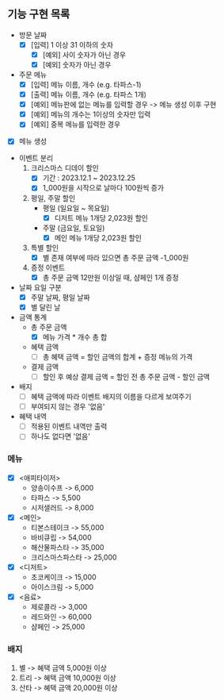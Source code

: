 ## 기능 구현 목록

- 방문 날짜 
  - [x] [입력] 1 이상 31 이하의 숫자
    - [x] [예외] 사이 숫자가 아닌 경우
    - [x] [예외] 숫자가 아닌 경우

- 주문 메뉴
  - [x] [입력] 메뉴 이름, 개수 (e.g. 타파스-1)
  - [x] [출력] 메뉴 이름, 개수 (e.g. 타파스 1개)
  - [x] [예외] 메뉴판에 없는 메뉴를 입력할 경우     -> 메뉴 생성 이후 구현
  - [x] [예외] 메뉴의 개수는 1이상의 숫자만 입력
  - [x] [예외] 중복 메뉴를 입력한 경우

- [x] 메뉴 생성

- 이벤트 분리
  1. 크리스마스 디데이 할인
     - [x] 기간 : 2023.12.1 ~ 2023.12.25
     - [x] 1_000원을 시작으로 날마다 100원씩 증가
  2. 평일, 주말 할인
     - 평일 (일요일 ~ 목요일)
       - [x] 디저트 메뉴 1개당 2,023원 할인
     - 주말 (금요일, 토요일)
       - [x] 메인 메뉴 1개당 2,023원 할인
  3. 특별 할인
     - [x] 별 존재 여부에 따라 있으면 총 주문 금액 -1_000원
  4. 증정 이벤트
     - [x] 총 주문 금액 12만원 이상일 때, 샴페인 1개 증정

- 날짜 요일 구분
  - [x] 주말 날짜, 평일 날짜
  - [x] 별 달린 날

- 금액 통계
  - 총 주문 금액
    - [x] 메뉴 가격 * 개수 총 합
  - 혜택 금액
    - [ ] 총 혜택 금액 = 할인 금액의 합계 + 증정 메뉴의 가격
  - 결제 금액
    - [ ] 할인 후 예상 결제 금액 = 할인 전 총 주문 금액 - 할인 금액

- 배지
  - [ ] 혜택 금액에 따라 이벤트 배지의 이름을 다르게 보여주기
  - [ ] 부여되지 않는 경우 '없음'

- 혜택 내역
  - [ ] 적용된 이벤트 내역만 출력
  - [ ] 하나도 없다면 '없음'

### 메뉴
  - [x] <애피타이저>
    - 양송이수프 -> 6,000
    - 타파스    -> 5,500
    - 시저샐러드 -> 8,000
  - [x] <메인>
    - 티본스테이크 -> 55,000
    - 바비큐립    -> 54,000
    - 해산물파스타 -> 35,000
    - 크리스마스파스타 -> 25,000
  - [x] <디저트>
    - 초코케이크 -> 15,000
    - 아이스크림 -> 5,000
  - [x] <음료>
    - 제로콜라 -> 3,000
    - 레드와인 -> 60,000
    - 샴페인 -> 25,000

### 배지
1. 별    -> 혜택 금액 5,000원 이상
2. 트리   -> 혜택 금액 10,000원 이상 
3. 산타   -> 혜택 금액 20,000원 이상